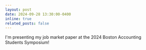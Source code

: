 ```yaml
---
layout: post
date: 2024-09-28 13:30:00-0400
inline: true
related_posts: false
---
```


I'm presenting my job market paper at the 2024 Boston Accounting Students Symposium!